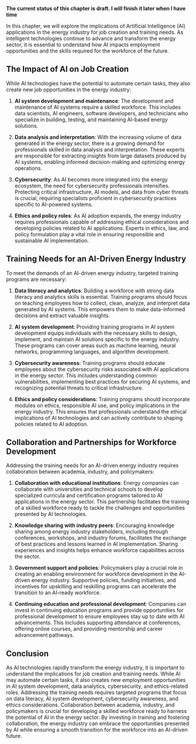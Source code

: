 **The current status of this chapter is draft. I will finish it later when I have time**

In this chapter, we will explore the implications of Artificial Intelligence (AI) applications in the energy industry for job creation and training needs. As intelligent technologies continue to advance and transform the energy sector, it is essential to understand how AI impacts employment opportunities and the skills required for the workforce of the future.

The Impact of AI on Job Creation
--------------------------------

While AI technologies have the potential to automate certain tasks, they also create new job opportunities in the energy industry:

1. **AI system development and maintenance**: The development and maintenance of AI systems require a skilled workforce. This includes data scientists, AI engineers, software developers, and technicians who specialize in building, testing, and maintaining AI-based energy solutions.

2. **Data analysis and interpretation**: With the increasing volume of data generated in the energy sector, there is a growing demand for professionals skilled in data analysis and interpretation. These experts are responsible for extracting insights from large datasets produced by AI systems, enabling informed decision-making and optimizing energy operations.

3. **Cybersecurity**: As AI becomes more integrated into the energy ecosystem, the need for cybersecurity professionals intensifies. Protecting critical infrastructure, AI models, and data from cyber threats is crucial, requiring specialists proficient in cybersecurity practices specific to AI-powered systems.

4. **Ethics and policy roles**: As AI adoption expands, the energy industry requires professionals capable of addressing ethical considerations and developing policies related to AI applications. Experts in ethics, law, and policy formulation play a vital role in ensuring responsible and sustainable AI implementation.

Training Needs for an AI-Driven Energy Industry
-----------------------------------------------

To meet the demands of an AI-driven energy industry, targeted training programs are necessary:

1. **Data literacy and analytics**: Building a workforce with strong data literacy and analytics skills is essential. Training programs should focus on teaching employees how to collect, clean, analyze, and interpret data generated by AI systems. This empowers them to make data-informed decisions and extract valuable insights.

2. **AI system development**: Providing training programs in AI system development equips individuals with the necessary skills to design, implement, and maintain AI solutions specific to the energy industry. These programs can cover areas such as machine learning, neural networks, programming languages, and algorithm development.

3. **Cybersecurity awareness**: Training programs should educate employees about the cybersecurity risks associated with AI applications in the energy sector. This includes understanding common vulnerabilities, implementing best practices for securing AI systems, and recognizing potential threats to critical infrastructure.

4. **Ethics and policy considerations**: Training programs should incorporate modules on ethics, responsible AI use, and policy implications in the energy industry. This ensures that professionals understand the ethical implications of AI technologies and can actively contribute to shaping policies related to AI adoption.

Collaboration and Partnerships for Workforce Development
--------------------------------------------------------

Addressing the training needs for an AI-driven energy industry requires collaboration between academia, industry, and policymakers:

1. **Collaboration with educational institutions**: Energy companies can collaborate with universities and technical schools to develop specialized curricula and certification programs tailored to AI applications in the energy sector. This partnership facilitates the training of a skilled workforce ready to tackle the challenges and opportunities presented by AI technologies.

2. **Knowledge sharing with industry peers**: Encouraging knowledge sharing among energy industry stakeholders, including through conferences, workshops, and industry forums, facilitates the exchange of best practices and lessons learned in AI implementation. Sharing experiences and insights helps enhance workforce capabilities across the sector.

3. **Government support and policies**: Policymakers play a crucial role in creating an enabling environment for workforce development in the AI-driven energy industry. Supportive policies, funding initiatives, and incentives for upskilling and reskilling programs can accelerate the transition to an AI-ready workforce.

4. **Continuing education and professional development**: Companies can invest in continuing education programs and provide opportunities for professional development to ensure employees stay up to date with AI advancements. This includes supporting attendance at conferences, offering online courses, and providing mentorship and career advancement pathways.

Conclusion
----------

As AI technologies rapidly transform the energy industry, it is important to understand the implications for job creation and training needs. While AI may automate certain tasks, it also creates new employment opportunities in AI system development, data analytics, cybersecurity, and ethics-related roles. Addressing the training needs requires targeted programs that focus on data literacy, AI system development, cybersecurity awareness, and ethics considerations. Collaboration between academia, industry, and policymakers is crucial for developing a skilled workforce ready to harness the potential of AI in the energy sector. By investing in training and fostering collaboration, the energy industry can embrace the opportunities presented by AI while ensuring a smooth transition for the workforce into an AI-driven future.
